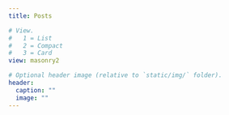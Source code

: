 ```yaml
---
title: Posts

# View.
#   1 = List
#   2 = Compact
#   3 = Card
view: masonry2

# Optional header image (relative to `static/img/` folder).
header:
  caption: ""
  image: ""
---
```

